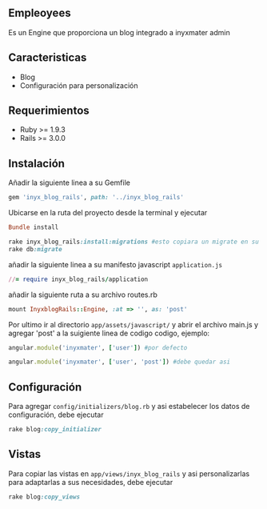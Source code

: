 ## Empleoyees

Es un Engine que proporciona un blog integrado a inyxmater admin

## Caracteristicas

- Blog
- Configuración para personalización

## Requerimientos

* Ruby >= 1.9.3
* Rails >= 3.0.0

## Instalación

Añadir la siguiente linea a su Gemfile

```ruby
gem 'inyx_blog_rails', path: '../inyx_blog_rails'
```

Ubicarse en la ruta del proyecto desde la terminal y ejecutar

```ruby
Bundle install
```

```ruby
rake inyx_blog_rails:install:migrations #esto copiara un migrate en su main app
rake db:migrate
```

añadir la siguiente linea a su manifesto javascript `application.js`

```ruby
//= require inyx_blog_rails/application
```

añadir la siguiente ruta a su archivo routes.rb

```ruby
mount InyxblogRails::Engine, :at => '', as: 'post'
```

Por ultimo ir al directorio `app/assets/javascript/` y abrir el archivo main.js y agregar 'post' a la suigiente linea de codigo codigo, ejemplo:

```ruby
angular.module('inyxmater', ['user']) #por defecto

angular.module('inyxmater', ['user', 'post']) #debe quedar asi
```

## Configuración

Para agregar `config/initializers/blog.rb` y asi estabelecer los datos de configuración, debe ejecutar

```ruby
rake blog:copy_initializer
```
## Vistas

Para copiar las vistas en `app/views/inyx_blog_rails` y asi personalizarlas para adaptarlas a sus necesidades, debe ejecutar

```ruby
rake blog:copy_views
```